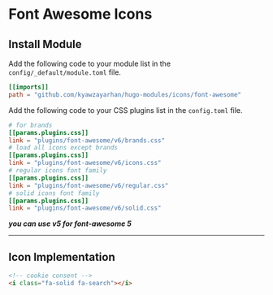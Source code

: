 # Font Awesome Icons

## Install Module

Add the following code to your module list in the `config/_default/module.toml` file.

```toml
[[imports]]
path = "github.com/kyawzayarhan/hugo-modules/icons/font-awesome"
```

Add the following code to your CSS plugins list in the `config.toml` file.

```toml
# for brands
[[params.plugins.css]]
link = "plugins/font-awesome/v6/brands.css"
# load all icons except brands
[[params.plugins.css]]
link = "plugins/font-awesome/v6/icons.css"
# regular icons font family
[[params.plugins.css]]
link = "plugins/font-awesome/v6/regular.css"
# solid icons font family
[[params.plugins.css]]
link = "plugins/font-awesome/v6/solid.css"
```

_**you can use v5 for font-awesome 5**_

<hr>

## Icon Implementation

```html
<!-- cookie consent -->
<i class="fa-solid fa-search"></i>
```
